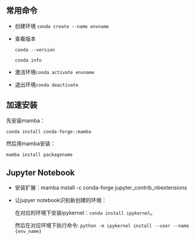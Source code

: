 ## 常用命令

- 创建环境 `conda create --name envname`

- 查看版本

  `conda --version`

  `conda info`

- 激活环境`conda activate envname`

- 退出环境`conda deactivate`

## 加速安装

先安装mamba：

`conda install conda-forge::mamba`

然后用mamba安装：

`mamba install packagename`

## Jupyter Notebook

- 安装扩展：mamba install -c conda-forge jupyter_contrib_nbextensions

- 让jupyer notebook识别新创建的环境：

  在对应的环境下安装ipykernel：`conda install ipykernel`。

  然后在对应环境下执行命令: `python -m ipykernel install --user --name {env_name}`

  